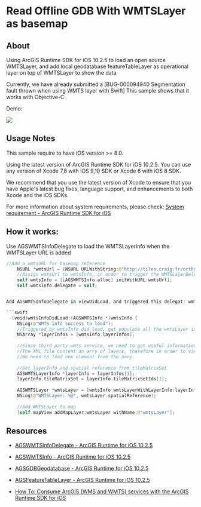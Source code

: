 # Read Offline GDB With WMTSLayer as basemap

## About

Using ArcGIS Runtime SDK for iOS 10.2.5 to load an open source WMTSLayer, and add local geodatabase featureTableLayer as operational layer on top of WMTSLayer to show the data

Currently, we have already submitted a [BUG-000094940 Segmentation fault thrown when using WMTS layer with Swift]
This sample shows that it works with Objective-C

Demo:

![](https://media.giphy.com/media/12HT7KEKAOeCnC/giphy.gif)

## Usage Notes

This sample require to have iOS version >= 8.0.

Using the latest version of ArcGIS Runtime SDK for iOS 10.2.5. You can use any version of Xcode 7,8 with iOS 9,10 SDK or Xcode 6 with iOS 8 SDK.

We recommend that you use the latest version of Xcode to ensure that you have Apple's latest bug fixes, language support, and enhancements to both Xcode and the iOS SDKs.

For more information about system requirements, please check: [System requirement  - ArcGIS Runtime SDK for iOS](https://developers.arcgis.com/ios/swift/guide/system-reqs.htm)

## How it works:

Use AGSWMTSInfoDelegate to load the WMTSLayerInfo when the WMTSLayer URL is added
```swift
//Add a wmtsURL for basemap reference
    NSURL *wmtsUrl = [NSURL URLWithString:@"http://tiles.craig.fr/ortho/service?service=WMTS"];
    //Assign wmtsUrl to wmtsInfo, in order to trigger the WMTSLayerDelegate
    self.wmtsInfo = [[AGSWMTSInfo alloc] initWithURL:wmtsUrl];
    self.wmtsInfo.delegate = self;


Add AGSWMTSInfoDelegate in viewDidLoad, and triggered this delegat: wmtsInfoDidLoad

```swift
 -(void)wmtsInfoDidLoad:(AGSWMTSInfo *)wmtsInfo {
    NSLog(@"WMTS info success to load");
    //Triggered by wmtsInfo did load, get populate all the wmtsLayer info
    NSArray *layerInfos = [wmtsInfo layerInfos];
    
    //Since third party wmts service, we need to get useful information from the xml file. 
    //The XML file content an arry of layers, therefore in order to view one specific tile. 
    //We need to load one element from the arry.
    
    //Get layerInfo and spatial reference from tileMatrixSet
    AGSWMTSLayerInfo *layerInfo = layerInfos[1];
    layerInfo.tileMatrixSet = layerInfo.tileMatrixSetIds[1];
    
    AGSWMTSLayer *wmtsLayer = [wmtsInfo wmtsLayerWithLayerInfo:layerInfo andSpatialReference:nil];
    NSLog(@"WMTSLayer: %@", wmtsLayer.spatialReference);
    
    //Add WMTSLayer to map
    [self.mapView addMapLayer:wmtsLayer withName:@"wmtsLayer"];

```

## Resources

* [AGSWMTSInfoDelegate - ArcGIS Runtime for iOS 10.2.5](https://developers.arcgis.com/ios/api-reference/protocol_a_g_s_w_m_t_s_info_delegate-p.html)
* [AGSWMTSInfo - ArcGIS Runtime for iOS 10.2.5](https://developers.arcgis.com/ios/api-reference/interface_a_g_s_w_m_t_s_info.html)

* [AGSGDBGeodatabase - ArcGIS Runtime for iOS 10.2.5](https://developers.arcgis.com/ios/api-reference/interface_a_g_s_g_d_b_geodatabase.html)
* [AGSFeatureTableLayer - ArcGIS Runtime for iOS 10.2.5](https://developers.arcgis.com/ios/api-reference/interface_a_g_s_feature_table_layer.html)
* [How To: Consume ArcGIS (WMS and WMTS) services with the ArcGIS Runtime SDK for iOS](http://support.esri.com/technical-article%5C000011861)